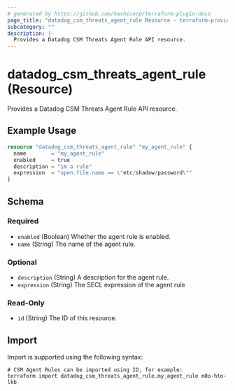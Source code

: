 ```yaml
---
# generated by https://github.com/hashicorp/terraform-plugin-docs
page_title: "datadog_csm_threats_agent_rule Resource - terraform-provider-datadog"
subcategory: ""
description: |-
  Provides a Datadog CSM Threats Agent Rule API resource.
---
```


# datadog_csm_threats_agent_rule (Resource)

Provides a Datadog CSM Threats Agent Rule API resource.

## Example Usage

```terraform
resource "datadog_csm_threats_agent_rule" "my_agent_rule" {
  name        = "my_agent_rule"
  enabled     = true
  description = "im a rule"
  expression  = "open.file.name == \"etc/shadow/password\""
}
```

<!-- schema generated by tfplugindocs -->
## Schema

### Required

- `enabled` (Boolean) Whether the agent rule is enabled.
- `name` (String) The name of the agent rule.

### Optional

- `description` (String) A description for the agent rule.
- `expression` (String) The SECL expression of the agent rule

### Read-Only

- `id` (String) The ID of this resource.

## Import

Import is supported using the following syntax:

```shell
# CSM Agent Rules can be imported using ID, for example:
terraform import datadog_csm_threats_agent_rule.my_agent_rule m0o-hto-lkb
```
